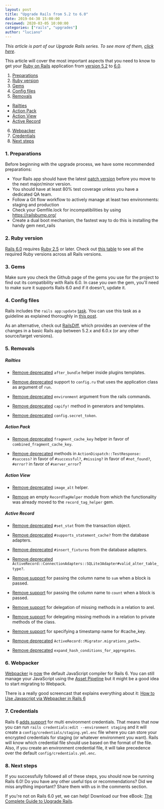 ```yaml
---
layout: post
title: "Upgrade Rails from 5.2 to 6.0"
date: 2019-04-30 15:00:00
reviewed: 2020-03-05 10:00:00
categories: ["rails", "upgrades"]
author: "luciano"
---
```


_This article is part of our Upgrade Rails series. To see more of them, [click here](https://fastruby.io/blog/tags/upgrades)_.

This article will cover the most important aspects that you need to know to get
your [Ruby on Rails](http://rubyonrails.org/) application from [version 5.2](http://guides.rubyonrails.org/5_2_release_notes.html) to [6.0](https://edgeguides.rubyonrails.org/6_0_release_notes.html).

<!--more-->

1. [Preparations](#preparations)
2. [Ruby version](#ruby-version)
3. [Gems](#gems)
4. [Config files](#config-files)
5. [Removals](#removals)
  - [Railties](#railties)
  - [Action Pack](#action-pack)
  - [Action View](#action-view)
  - [Active Record](#active-record)
6. [Webpacker](#webpacker)
7. [Credentials](#credentials)
8. [Next steps](#next-steps)

<h3 id="preparations">1. Preparations</h3>

Before beginning with the upgrade process, we have some recommended preparations:

*   Your Rails app should have the latest [patch version](http://semver.org) before you move to the next major/minor version.
*   You should have at least 80% test coverage unless you have a dedicated QA team.
*   Follow a Git flow workflow to actively manage at least two environments: staging and production
*   Check your Gemfile.lock for incompatibilities by using  https://railsbump.org/
*   Create a dual boot mechanism, the fastest way to do this is installing the handy gem next_rails

<h3 id="ruby-version">2. Ruby version</h3>

[Rails 6.0](https://weblog.rubyonrails.org/2019/1/18/Rails-6-0-Action-Mailbox-Action-Text-Multiple-DBs-Parallel-Testing/) requires [Ruby 2.5](https://www.ruby-lang.org/en/news/2017/12/25/ruby-2-5-0-released/) or later. Check out [this table](https://fastruby.io/blog/ruby/rails/versions/compatibility-table.html) to see all the required Ruby versions across all Rails versions.

<h3 id="gems">3. Gems</h3>

Make sure you check the Github page of the gems you use for the project to find out its compatibility with Rails 6.0. In case you own the gem, you'll need to make sure it supports Rails 6.0 and if it doesn't, update it.

<h3 id="config-files">4. Config files</h3>

Rails includes the `rails app:update` [task](http://edgeguides.rubyonrails.org/upgrading_ruby_on_rails.html#the-update-task).
You can use this task as a guideline as explained thoroughly in
[this post](http://thomasleecopeland.com/2015/08/06/running-rails-update.html).

As an alternative, check out [RailsDiff](http://railsdiff.org/5.2.3/6.0.0.rc1),
which provides an overview of the changes in a basic Rails app between 5.2.x and
6.0.x (or any other source/target versions).

<h3 id="removals">5. Removals</h3>

<h5 id="railties">Railties</h5>

- [Remove deprecated](https://github.com/rails/rails/commit/4d51efe24e461a2a3ed562787308484cd48370c7) `after_bundle` helper inside plugins templates.

- [Remove deprecated](https://github.com/rails/rails/commit/553b86fc751c751db504bcbe2d033eb2bb5b6a0b) support to `config.ru` that uses the application class as argument of `run`.

- [Remove deprecated](https://github.com/rails/rails/commit/e20589c9be09c7272d73492d4b0f7b24e5595571) `environment` argument from the rails commands.

- [Remove deprecated](https://github.com/rails/rails/commit/9d39f81d512e0d16a27e2e864ea2dd0e8dc41b17) `capify!` method in generators and templates.

- [Remove deprecated](https://github.com/rails/rails/commit/46ac5fe69a20d4539a15929fe48293e1809a26b0) `config.secret_token`.

<h5 id="action-pack">Action Pack</h5>

- [Remove deprecated](https://github.com/rails/rails/commit/e70d3df7c9b05c129b0fdcca57f66eca316c5cfc) `fragment_cache_key` helper in favor of `combined_fragment_cache_key`.

- [Remove deprecated](https://github.com/rails/rails/commit/13ddc92e079e59a0b894e31bf5bb4fdecbd235d1) methods in `ActionDispatch::TestResponse: #success?` in favor of `#successful?`, `#missing?` in favor of `#not_found?`, `#error?` in favor of `#server_error`?

<h5 id="action-view">Action View</h5>

- [Remove deprecated](https://github.com/rails/rails/commit/60c8a03c8d1e45e48fcb1055ba4c49ed3d5ff78f) `image_alt` helper.

- [Remove](https://github.com/rails/rails/commit/5c5ddd69b1e06fb6b2bcbb021e9b8dae17e7cb31) an empty `RecordTagHelper` module from which the functionality was already moved to the `record_tag_helper` gem.

<h5 id="active-record">Active Record</h5>

- [Remove deprecated](https://github.com/rails/rails/commit/6c745b0c5152a4437163a67707e02f4464493983) `#set_stat` from the transaction object.

- [Remove deprecated](https://github.com/rails/rails/commit/5f3ed8784383fb4eb0f9959f31a9c28a991b7553) `#supports_statement_cache?` from the database adapters.

- [Remove deprecated](https://github.com/rails/rails/commit/400ba786e1d154448235f5f90183e48a1043eece) `#insert_fixtures` from the database adapters.

- [Remove deprecated](https://github.com/rails/rails/commit/45b4d5f81f0c0ca72c18d0dea4a3a7b2ecc589bf) `ActiveRecord::ConnectionAdapters::SQLite3Adapter#valid_alter_table_type?`.

- [Remove support](https://github.com/rails/rails/commit/91ddb30083430622188d76eb9f29b78131df67f9) for passing the column name to `sum` when a block is passed.

- [Remove support](https://github.com/rails/rails/commit/67356f2034ab41305af7218f7c8b2fee2d614129) for passing the column name to `count` when a block is passed.

- [Remove support](https://github.com/rails/rails/commit/d97980a16d76ad190042b4d8578109714e9c53d0) for delegation of missing methods in a relation to arel.

- [Remove support](https://github.com/rails/rails/commit/a7becf147afc85c354e5cfa519911a948d25fc4d) for delegating missing methods in a relation to private methods of the class.

- [Remove support](https://github.com/rails/rails/commit/0bef23e630f62e38f20b5ae1d1d5dbfb087050ea) for specifying a timestamp name for #cache_key.

- [Remove deprecated](https://github.com/rails/rails/commit/90d7842186591cae364fab3320b524e4d31a7d7d) `ActiveRecord::Migrator.migrations_path=`.

- [Remove deprecated](https://github.com/rails/rails/commit/27b252d6a85e300c7236d034d55ec8e44f57a83e) `expand_hash_conditions_for_aggregates`.

<h3 id="webpacker">6. Webpacker</h3>

[Webpacker](https://github.com/rails/webpacker) is [now](https://github.com/rails/rails/pull/33079) the default JavaScript compiler for Rails 6. You can still manage your JavaScript using the [Asset Pipeline](https://guides.rubyonrails.org/asset_pipeline.html) but it might be a good idea to start migrating to Webpack.

There is a really good screencast that explains everything about it: [How to Use Javascript via Webpacker in Rails 6](https://www.youtube.com/watch?v=Hz8d6zPDSrk)

<h3 id="credentials">7. Credentials</h3>

Rails 6 [adds support](https://github.com/rails/rails/pull/33521) for multi environment credentials. That means that now you can run `rails credentials:edit --environment staging` and it will create a `config/credentials/staging.yml.enc` file where you can store your encrypted credentials for staging (or whatever environment you want).
Rails will know which credential file should use based on the format of the file. Also, if you create an environment credential file, it will take precedence over the default `config/credentials.yml.enc`.

<h3 id="next-steps">8. Next steps</h3>

If you successfully followed all of these steps, you should now be running Rails 6.0! Do you have any other useful tips or recommendations? Did we miss anything important? Share them with us in the comments section.

If you're not on Rails 6.0 yet, we can help! Download our free eBook: [The Complete Guide to Upgrade Rails](https://www.fastruby.io/).
